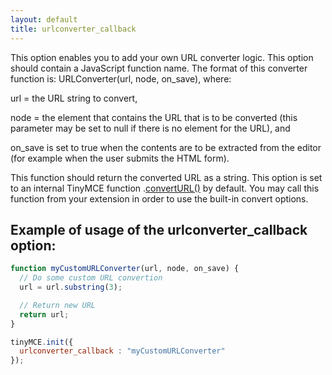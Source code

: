 ```yaml
---
layout: default
title: urlconverter_callback
---
```


This option enables you to add your own URL converter logic. This option should contain a JavaScript function name. The format of this converter function is: URLConverter(url, node, on_save), where:

url = the URL string to convert,

node = the element that contains the URL that is to be converted (this parameter may be set to null if there is no element for the URL), and

on_save is set to true when the contents are to be extracted from the editor (for example when the user submits the HTML form).

This function should return the converted URL as a string. This option is set to an internal TinyMCE function <editor>.[convertURL()](https://www.tinymce.com/docs-3x/api/class_tinymce.Editor.html/#converturl) by default. You may call this function from your extension in order to use the built-in convert options.

## Example of usage of the urlconverter_callback option:

```js
function myCustomURLConverter(url, node, on_save) {
  // Do some custom URL convertion
  url = url.substring(3);

  // Return new URL
  return url;
}

tinyMCE.init({
  urlconverter_callback : "myCustomURLConverter"
});
```
